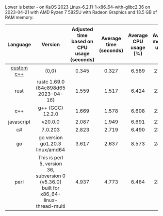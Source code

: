 
Lower is better - on KaOS 2023
Linux-6.2.11-1-x86_64-with-glibc2.36 on 2023-04-21 with AMD Ryzen 7 5825U with Radeon Graphics and 13.5 GB of RAM memory:

|                 Language                 |                                        Version                                         | Adjusted time based on CPU usage (seconds) | Average time (seconds) | Average CPU usage (%) | Average memory usage (%) |
|:----------------------------------------:|:--------------------------------------------------------------------------------------:|:------------------------------------------:|:----------------------:|:---------------------:|:------------------------:|
| [custom c++](https://www.randomguy.info) |                                         (0,0)                                          |                   0.345                    |         0.327          |         6.589         |          27.841          |
|                   rust                   |                          rustc 1.69.0 (84c898d65 2023-04-16)                           |                   1.559                    |         1.517          |         6.424         |          22.423          |
|                   c++                    |                                    g++ (GCC) 12.2.0                                    |                   1.669                    |         1.578          |         6.608         |          22.794          |
|                javascript                |                                        v20.0.0                                         |                   2.087                    |         1.949          |         6.691         |          22.996          |
|                    c#                    |                                        7.0.203                                         |                   2.823                    |         2.719          |         6.490         |          23.833          |
|                    go                    |                            go version go1.20.3 linux/amd64                             |                   3.617                    |         2.637          |         8.573         |          24.084          |
|                   perl                   | This is perl 5, version 36, subversion 0 (v5.36.0) built for x86_64-linux-thread-multi |                   4.937                    |         4.773          |         6.464         |          23.864          |
